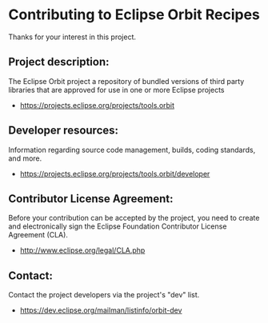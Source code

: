 Contributing to Eclipse Orbit Recipes
=====================================

Thanks for your interest in this project.

Project description:
--------------------

The Eclipse Orbit project  a repository of bundled versions of third party libraries that are approved for use in one or more Eclipse projects

- https://projects.eclipse.org/projects/tools.orbit

Developer resources:
--------------------

Information regarding source code management, builds, coding standards, and more.

- https://projects.eclipse.org/projects/tools.orbit/developer

Contributor License Agreement:
------------------------------

Before your contribution can be accepted by the project, you need to create and electronically sign the Eclipse Foundation Contributor License Agreement (CLA).

- http://www.eclipse.org/legal/CLA.php

Contact:
--------

Contact the project developers via the project's "dev" list.

- https://dev.eclipse.org/mailman/listinfo/orbit-dev